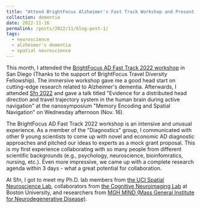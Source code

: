 ```yaml
---
title: "Attend BrightFocus Alzheimer's Fast Track Workshop and Present at Sfn 2022 in San Diego"
collection: dementia
date: 2022-11-16
permalink: /posts/2022/11/blog-post-1/
tags:
  - neuroscience
  - alzheimer's dementia
  - spatial neuroscience
---
```


This month, I attended the [BrightFocus AD Fast Track 2022 workshop](https://www.brightfocus.org/alzheimers-fast-track) in San Diego (Thanks to the support of BrightFocus Travel Diversity Fellowship). The immersive workshop gave me a good head start on cutting-edge research related to Alzheimer's dementia. Afterwards, I attended [Sfn 2022](https://www.sfn.org/meetings/neuroscience-2022) and gave a talk titled "Evidence for a distributed head direction and travel trajectory system in the human brain during active navigation" at the nanosymposium "Memory Encoding and Spatial Navigation" on Wednesday afternoon (Nov. 16).


The BrightFocus AD Fast Track 2022 workshop is an intensive and unusual experience. As a member of the "Diagnostics" group, I communicated with other 9 young scientists to come up with novel and economic AD diagnostic approaches and pitched our ideas to experts as a mock grant proposal. This is my first experience collaborating with so many people from different scientific backgrounds (e.g., psychology, neuroscience, bioinfomratics, nursing, etc.). Even more impressive, we came up with a complete research agenda within 3 days - what a great potential for collaboration.

At Sfn, I got to meet my Ph.D. lab members from [the UCI Spatial Neuroscience Lab](https://faculty.sites.uci.edu/spatialneuro/our-research/), collaborators from [the Cognitive Neuroimaging Lab](https://sites.bu.edu/cnl/) at Boston University, and researchers from [MGH MIND (Mass General Institute for Neurodegenerative Disease)](https://www.massgeneral.org/neurology/mind).